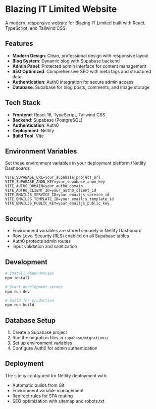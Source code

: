 # Blazing IT Limited Website

A modern, responsive website for Blazing IT Limited built with React, TypeScript, and Tailwind CSS.

## Features

- **Modern Design**: Clean, professional design with responsive layout
- **Blog System**: Dynamic blog with Supabase backend
- **Admin Panel**: Protected admin interface for content management
- **SEO Optimized**: Comprehensive SEO with meta tags and structured data
- **Authentication**: Auth0 integration for secure admin access
- **Database**: Supabase for blog posts, comments, and image storage

## Tech Stack

- **Frontend**: React 18, TypeScript, Tailwind CSS
- **Backend**: Supabase (PostgreSQL)
- **Authentication**: Auth0
- **Deployment**: Netlify
- **Build Tool**: Vite

## Environment Variables

Set these environment variables in your deployment platform (Netlify Dashboard):

```
VITE_SUPABASE_URL=your_supabase_project_url
VITE_SUPABASE_ANON_KEY=your_supabase_anon_key
VITE_AUTH0_DOMAIN=your_auth0_domain
VITE_AUTH0_CLIENT_ID=your_auth0_client_id
VITE_EMAILJS_SERVICE_ID=your_emailjs_service_id
VITE_EMAILJS_TEMPLATE_ID=your_emailjs_template_id
VITE_EMAILJS_PUBLIC_KEY=your_emailjs_public_key
```

## Security

- Environment variables are stored securely in Netlify Dashboard
- Row Level Security (RLS) enabled on all Supabase tables
- Auth0 protects admin routes
- Input validation and sanitization

## Development

```bash
# Install dependencies
npm install

# Start development server
npm run dev

# Build for production
npm run build
```

## Database Setup

1. Create a Supabase project
2. Run the migration files in `supabase/migrations/`
3. Set up environment variables
4. Configure Auth0 for admin authentication

## Deployment

The site is configured for Netlify deployment with:
- Automatic builds from Git
- Environment variable management
- Redirect rules for SPA routing
- SEO optimization with sitemap and robots.txt